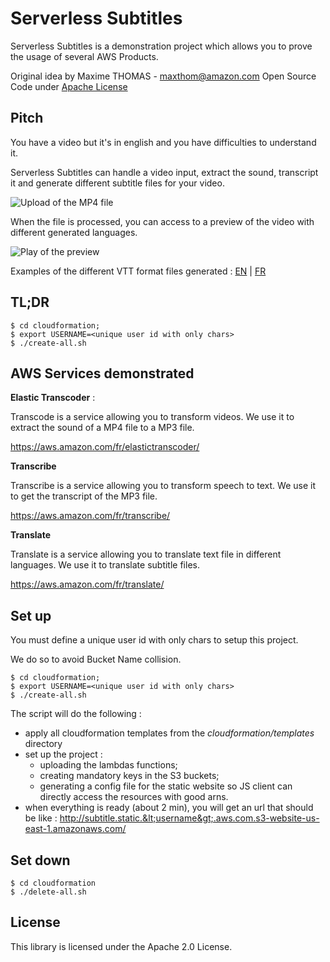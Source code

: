 # Serverless Subtitles

Serverless Subtitles is a demonstration project which allows you to prove the
usage of several AWS Products.

Original idea by Maxime THOMAS - maxthom@amazon.com
Open Source Code under [Apache License](LICENSE)

## Pitch

You have a video but it's in english and you have difficulties to understand it.

Serverless Subtitles can handle a video input, extract the sound, transcript it
and generate different subtitle files for your video.

![Upload of the MP4 file](./doc/upload.gif)

When the file is processed, you can access to a preview of the video with
different generated languages.

![Play of the preview](./doc/play.gif)

Examples of the different VTT format files generated :
[EN](./doc/en.vtt) |
[FR](./doc/fr.vtt)


## TL;DR


    $ cd cloudformation;
    $ export USERNAME=<unique user id with only chars>
    $ ./create-all.sh



## AWS Services demonstrated

**Elastic Transcoder** :

Transcode is a service allowing you to transform videos.
We use it to extract the sound of a MP4 file to a MP3 file.

https://aws.amazon.com/fr/elastictranscoder/



**Transcribe**

Transcribe is a service allowing you to transform speech to text.
We use it to get the transcript of the MP3 file.

https://aws.amazon.com/fr/transcribe/



**Translate**

Translate is a service allowing you to translate text file in different
languages. We use it to translate subtitle files.

https://aws.amazon.com/fr/translate/



## Set up

You must define a unique user id with only chars to setup this project.

We do so to avoid Bucket Name collision.


    $ cd cloudformation;
    $ export USERNAME=<unique user id with only chars>
    $ ./create-all.sh

The script will do the following :

* apply all cloudformation templates from the _cloudformation/templates_
directory
* set up the project :
    * uploading the lambdas functions;
    * creating mandatory keys in the S3 buckets;
    * generating a config file for the static website so JS client can directly
    access the resources with good arns.
* when everything is ready (about 2 min), you will get an url that should be
  like : http://subtitle.static.&lt;username&gt;.aws.com.s3-website-us-east-1.amazonaws.com/


## Set down

    $ cd cloudformation
    $ ./delete-all.sh

## License

This library is licensed under the Apache 2.0 License.
